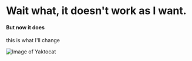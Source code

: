 # Wait what, it doesn't work as I want.
#### But now it does
this is what I'll change

![Image of Yaktocat](https://octodex.github.com/images/yaktocat.png)

